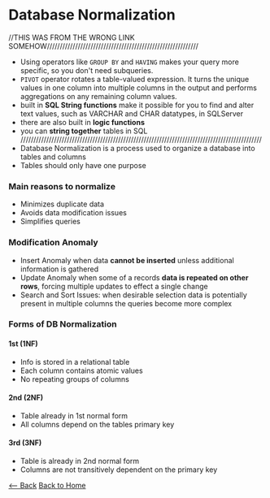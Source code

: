 # Database Normalization
//THIS WAS FROM THE WRONG LINK SOMEHOW///////////////////////////////////////////////////////////
- Using operators like `GROUP BY` and `HAVING` makes your query more specific, so you don't need subqueries.
- `PIVOT` operator rotates a table-valued expression. It turns the unique values in one column into multiple columns in the output and performs aggregations on any remaining column values.
- built in **SQL String functions** make it possible for you to find and alter text values, such as VARCHAR and CHAR datatypes, in SQLServer
- there are also built in **logic functions**
- you can **string together** tables in SQL
//////////////////////////////////////////////////////////////////////////////////////////////
- Database Normalization is a process used to organize a database into tables and columns
- Tables should only have one purpose
### Main reasons to normalize
- Minimizes duplicate data
- Avoids data modification issues
- Simplifies queries
### Modification Anomaly
- Insert Anomaly when data **cannot be inserted** unless additional information is gathered
- Update Anomaly when some of a records **data is repeated on other rows**, forcing multiple updates to effect a single change
- Search and Sort Issues: when desirable selection data is potentially present in multiple columns the queries become more complex
### Forms of DB Normalization
#### 1st (1NF)
- Info is stored in a relational table
- Each column contains atomic values
- No repeating groups of columns
#### 2nd (2NF)
- Table already in 1st normal form
- All columns depend on the tables primary key
#### 3rd (3NF)
- Table is already in 2nd normal form 
- Columns are not transitively dependent on the primary key

[<-- Back](301readingnotes.md) [Back to Home](README.md)